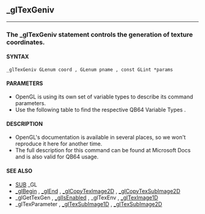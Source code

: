 ## _glTexGeniv
---

### The _glTexGeniv statement controls the generation of texture coordinates.

#### SYNTAX

`_glTexGeniv GLenum coord , GLenum pname , const GLint *params`

#### PARAMETERS
* OpenGL is using its own set of variable types to describe its command parameters.
* Use the following table to find the respective QB64 Variable Types .


#### DESCRIPTION
* OpenGL's documentation is available in several places, so we won't reproduce it here for another time.
* The full description for this command can be found at Microsoft Docs and is also valid for QB64 usage.


#### SEE ALSO
* [SUB](./SUB.md) _GL
* [_glBegin](./_glBegin.md) , [_glEnd](./_glEnd.md) , [_glCopyTexImage2D](./_glCopyTexImage2D.md) , [_glCopyTexSubImage2D](./_glCopyTexSubImage2D.md)
* _glGetTexGen , [_glIsEnabled](./_glIsEnabled.md) , _glTexEnv , [_glTexImage1D](./_glTexImage1D.md)
* _glTexParameter , [_glTexSubImage1D](./_glTexSubImage1D.md) , [_glTexSubImage2D](./_glTexSubImage2D.md)
